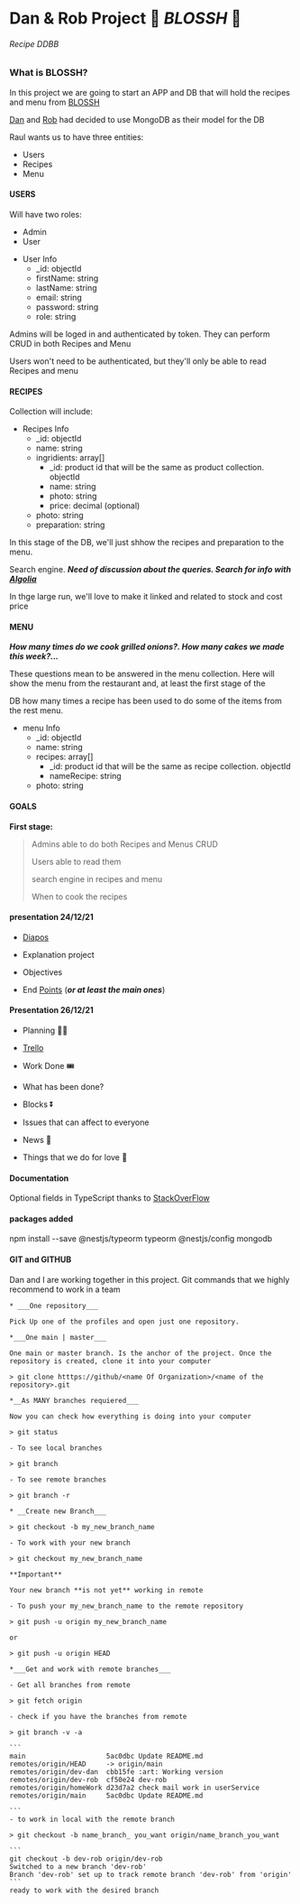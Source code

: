 # Dan & Rob Project 🍔 ***BLOSSH*** 🍔

###### Recipe DDBB

### What is BLOSSH?

In this project we are going to start an APP and DB that will hold the recipes and menu from [BLOSSH](https://www.blossh.com/)

[Dan](https://github.com/dan-dm) and [Rob](https://github.com/naranjito72) had decided to use MongoDB as their model for the DB

Raul wants us to have three entities:

  * Users 
  * Recipes
  * Menu

#### USERS 

Will have two roles: 

  * Admin
  * User

<ul>
  <li>User Info
    <ul>
      <li>_id: objectId</li>
      <li>firstName: string</li>
      <li>lastName: string</li>
      <li>email: string</li>
      <li>password: string</li>
      <li>role: string</li>
    </ul>
  </li>
</ul> 

Admins will be loged in and authenticated by token. They can perform CRUD in both Recipes and Menu

Users won't need to be authenticated, but they'll only be able to read Recipes and menu

#### RECIPES

Collection will include:

<ul>
  <li>Recipes Info
    <ul>
      <li>_id: objectId</li>
      <li>name: string</li>
      <li>ingridients: array[]
        <ul>
          <li>_id: product id that will be the same as product collection. objectId</li>
          <li>name: string</li>
          <li>photo: string</li>
          <li>price: decimal (optional)</li>
        </ul>  
      </li>
      <li>photo: string</li>
      <li>preparation: string</li>
    </ul>
  </li>
</ul> 

In this stage of the DB, we'll just shhow the recipes and preparation to the menu. 

Search engine. ___Need of discussion about the queries. Search for info with [*Algolia*](https://www.algolia.com)___

In thge large run, we'll love to make it linked and related to stock and cost price

#### MENU

***How many times do we cook grilled onions?. How many cakes we made this week?...*** 

These questions mean to be answered in the menu collection. Here will show the menu from the restaurant and, at least the first stage of the 

DB how many times a recipe has been used to do some of the items from the rest menu.

<ul>
  <li>menu Info
    <ul>
      <li>_id: objectId</li>
      <li>name: string</li>
      <li>recipes: array[]
        <ul>
          <li>_id: product id that will be the same as recipe collection. objectId</li>
          <li>nameRecipe: string</li>
        </ul>  
      </li>
      <li>photo: string</li>
    </ul>
  </li>
</ul> 

#### GOALS

**First stage:**

> Admins able to do both Recipes and Menus CRUD
>
> Users able to read them
>
> search engine in recipes and menu
>
> When to cook the recipes

#### presentation 24/12/21

 * [Diapos](https://slides.com/naranjito72/deck/fullscreen#/recetario-blossh) 

 * Explanation project

 * Objectives

 * End [Points](https://documenter.getpostman.com/view/9175109/UVJYLzEw) (___or at least the main ones___)

#### Presentation 26/12/21

 * Planning 🚴‍♂️
  - [Trello](https://trello.com/b/hgAzmca5/proyecto-m4-dan-y-roberto-recetario-blossh)

 * Work Done 🎟️
  - What has been done?
  
 * Blocks ⏬
  - Issues that can affect to everyone
  
 * News 📰
  - Things that we do for love 🤎

#### Documentation

Optional fields in TypeScript thanks to [StackOverFlow](https://stackoverflow.com/questions/14142071/typescript-and-field-initializers)

#### packages added 

npm install --save @nestjs/typeorm typeorm @nestjs/config mongodb

#### GIT and GITHUB

Dan and I are working together in this project. Git commands that we highly recommend to work in a team

	* ___One repository___
	
	Pick Up one of the profiles and open just one repository. 
	
	*___One main | master___
	
	One main or master branch. Is the anchor of the project. Once the repository is created, clone it into your computer
	
	> git clone htttps://github/<name Of Organization>/<name of the repository>.git
	
	*__As MANY branches requiered___
	
	Now you can check how everything is doing into your computer
	
	> git status
	
	- To see local branches
	
	> git branch 
	
	- To see remote branches
	
	> git branch -r
	
	* __Create new Branch___
	
	> git checkout -b my_new_branch_name
	
	- To work with your new branch
	
	> git checkout my_new_branch_name
	
	**Important**
	
	Your new branch **is not yet** working in remote
	
	- To push your my_new_branch_name to the remote repository
	
	> git push -u origin my_new_branch_name
	
	or
	
	> git push -u origin HEAD
	
	*___Get and work with remote branches___
	
	- Get all branches from remote
	
	> git fetch origin
	
	- check if you have the branches from remote
	
	> git branch -v -a
	
	```
	main                    5ac0dbc Update README.md
    remotes/origin/HEAD     -> origin/main
    remotes/origin/dev-dan  cbb15fe :art: Working version
    remotes/origin/dev-rob  cf50e24 dev-rob
    remotes/origin/homeWork d23d7a2 check mail work in userService
    remotes/origin/main     5ac0dbc Update README.md

	```
	- to work in local with the remote branch
	
	> git checkout -b name_branch_ you_want origin/name_branch_you_want
	
	```
	git checkout -b dev-rob origin/dev-rob
	Switched to a new branch 'dev-rob'
	Branch 'dev-rob' set up to track remote branch 'dev-rob' from 'origin'
	```
	ready to work with the desired branch
	


